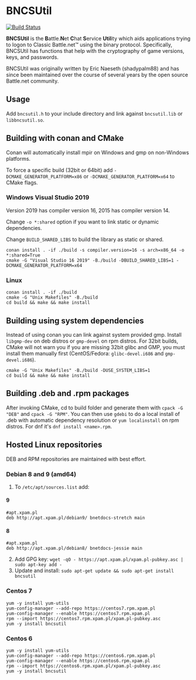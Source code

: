 # BNCSUtil
[![Build Status](https://travis-ci.org/BNETDocs/bncsutil.svg?branch=master)](https://travis-ci.org/BNETDocs/bncsutil)

**BNCSUtil** is the **B**attle.**N**et **C**hat **S**ervice **Util**ity which
aids applications trying to logon to Classic Battle.net&trade; using the binary
protocol. Specifically, BNCSUtil has functions that help with the cryptography
of game versions, keys, and passwords.

BNCSUtil was originally written by Eric Naeseth (shadypalm88) and has since
been maintained over the course of several years by the open source Battle.net community.

## Usage
Add `bncsutil.h` to your include directory and link against `bncsutil.lib` or `libbncsutil.so`.

## Building with conan and CMake
Conan will automatically install mpir on Windows and gmp on non-Windows platforms.

To force a specific build (32bit or 64bit) add `-DCMAKE_GENERATOR_PLATFORM=x86` or `-DCMAKE_GENERATOR_PLATFORM=x64` to CMake flags. 

### Windows Visual Studio 2019

Version 2019 has compiler version 16, 2015 has compiler version 14.

Change `-o *:shared` option if you want to link static or dynamic dependencies.

Change `BUILD_SHARED_LIBS` to build the library as static or shared.

```
conan install . -if ./build -s compiler.version=16 -s arch=x86_64 -o *:shared=True
cmake -G "Visual Studio 16 2019" -B./build -DBUILD_SHARED_LIBS=1 -DCMAKE_GENERATOR_PLATFORM=x64
```

### Linux
```
conan install . -if ./build
cmake -G "Unix Makefiles" -B./build
cd build && make && make install
```

## Building using system dependencies
Instead of using conan you can link against system provided gmp. Install `libgmp-dev` on deb distros or `gmp-devel` on rpm distros. For 32bit builds, CMake will not warn you if you are missing 32bit glibc and GMP, you must install them manually first (CentOS/Fedora: `glibc-devel.i686` and `gmp-devel.i686`).

```
cmake -G "Unix Makefiles" -B./build -DUSE_SYSTEM_LIBS=1
cd build && make && make install
```

## Building .deb and .rpm packages
After invoking CMake, cd to build folder and generate them with `cpack -G "DEB"` and `cpack -G "RPM"`.
You can then use `gdebi` to do a local install of .deb with automatic dependency resolution or `yum localinstall` on rpm distros. For dnf it's `dnf install <name>.rpm`.

## Hosted Linux repositories
DEB and RPM repositories are maintained with best effort.

### Debian 8 and 9 (amd64)
 1. To `/etc/apt/sources.list` add:

#### 9
```
#apt.xpam.pl
deb http://apt.xpam.pl/debian9/ bnetdocs-stretch main
```
#### 8
```
#apt.xpam.pl
deb http://apt.xpam.pl/debian8/ bnetdocs-jessie main
```

 2. Add GPG key: `wget -qO - https://apt.xpam.pl/xpam.pl-pubkey.asc | sudo apt-key add -`
 3. Update and install: `sudo apt-get update && sudo apt-get install bncsutil`


### Centos 7
```
yum -y install yum-utils
yum-config-manager --add-repo https://centos7.rpm.xpam.pl
yum-config-manager --enable https://centos7.rpm.xpam.pl
rpm --import https://centos7.rpm.xpam.pl/xpam.pl-pubkey.asc
yum -y install bncsutil
```
### Centos 6
```
yum -y install yum-utils
yum-config-manager --add-repo https://centos6.rpm.xpam.pl
yum-config-manager --enable https://centos6.rpm.xpam.pl
rpm --import https://centos6.rpm.xpam.pl/xpam.pl-pubkey.asc
yum -y install bncsutil
```
